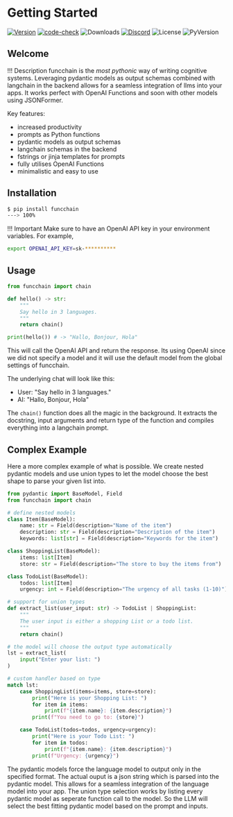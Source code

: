 # Getting Started

[![Version](https://badge.fury.io/py/funcchain.svg)](https://badge.fury.io/py/funcchain)
[![code-check](https://github.com/shroominic/funcchain/actions/workflows/code-check.yml/badge.svg)](https://github.com/shroominic/funcchain/actions/workflows/code-check.yml)
![Downloads](https://img.shields.io/pypi/dm/funcchain)
[![Discord](https://img.shields.io/discord/1192334452110659664?label=discord)](https://discord.gg/TrwWWMXdtR)
![License](https://img.shields.io/pypi/l/funcchain)
![PyVersion](https://img.shields.io/pypi/pyversions/funcchain)

## Welcome

!!! Description
    funcchain is the *most pythonic* way of writing cognitive systems. Leveraging pydantic models as output schemas combined with langchain in the backend allows for a seamless integration of llms into your apps.
    It works perfect with OpenAI Functions and soon with other models using JSONFormer.

Key features:

- increased productivity
- prompts as Python functions
- pydantic models as output schemas
- langchain schemas in the backend
- fstrings or jinja templates for prompts
- fully utilises OpenAI Functions
- minimalistic and easy to use

## Installation

<div class="termy">

```bash
$ pip install funcchain
---> 100%
```

</div>

!!! Important
    Make sure to have an OpenAI API key in your environment variables. For example,

```bash
export OPENAI_API_KEY=sk-**********
```

## Usage

```python
from funcchain import chain

def hello() -> str:
    """
    Say hello in 3 languages.
    """
    return chain()

print(hello()) # -> "Hallo, Bonjour, Hola"
```

This will call the OpenAI API and return the response.
Its using OpenAI since we did not specify a model and it will use the default model from the global settings of funcchain.

The underlying chat will look like this:

- User: "Say hello in 3 languages."
- AI: "Hallo, Bonjour, Hola"

The `chain()` function does all the magic in the background. It extracts the docstring, input arguments and return type of the function and compiles everything into a langchain prompt.

## Complex Example

Here a more complex example of what is possible. We create nested pydantic models and use union types to let the model choose the best shape to parse your given list into.

```python
from pydantic import BaseModel, Field
from funcchain import chain

# define nested models
class Item(BaseModel):
    name: str = Field(description="Name of the item")
    description: str = Field(description="Description of the item")
    keywords: list[str] = Field(description="Keywords for the item")

class ShoppingList(BaseModel):
    items: list[Item]
    store: str = Field(description="The store to buy the items from")

class TodoList(BaseModel):
    todos: list[Item]
    urgency: int = Field(description="The urgency of all tasks (1-10)")

# support for union types
def extract_list(user_input: str) -> TodoList | ShoppingList:
    """
    The user input is either a shopping List or a todo list.
    """
    return chain()

# the model will choose the output type automatically
lst = extract_list(
    input("Enter your list: ")
)

# custom handler based on type
match lst:
    case ShoppingList(items=items, store=store):
        print("Here is your Shopping List: ")
        for item in items:
            print(f"{item.name}: {item.description}")
        print(f"You need to go to: {store}")

    case TodoList(todos=todos, urgency=urgency):
        print("Here is your Todo List: ")
        for item in todos:
            print(f"{item.name}: {item.description}")
        print(f"Urgency: {urgency}")
```

The pydantic models force the language model to output only in the specified format. The actual ouput is a json string which is parsed into the pydantic model. This allows for a seamless integration of the language model into your app.
The union type selection works by listing every pydantic model as seperate function call to the model. So the LLM will select the best fitting pydantic model based on the prompt and inputs.
